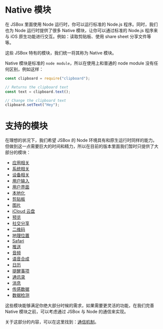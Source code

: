 # Native 模块

在 JSBox 里面使用 Node 运行时，你可以运行标准的 Node.js 程序。同时，我们也为 Node 运行时提供了很多 Native 模块，让你可以通过标准的 Node.js 程序来与 iOS 原生功能进行交互。例如：读取剪贴板、使用 share sheet 分享文件等等。

这些 JSBox 特有的模块，我们统一将其称为 Native 模块。

Native 模块是标准的 `node module`，所以在使用上和普通的 node module 没有任何区别，例如这样：

```js
const clipboard = require("clipboard");

// Returns the clipboard text
const text = clipboard.text();

// Change the clipboard text
clipboard.setText("Hey");
```

# 支持的模块

在理想的状况下，我们希望 JSBox 的 Node 环境具有和原生运行时同样的能力。但做到这一点需要巨大的时间和精力，所以在目前的版本里面我们暂时只提供了大部分的模块：

- [应用相关](native-modules/app.md)
- [系统相关](native-modules/system.md)
- [设备相关](native-modules/device.md)
- [用户输入](native-modules/input.md)
- [用户界面](native-modules/ui.md)
- [本地化](native-modules/l10n.md)
- [剪贴板](native-modules/clipboard.md)
- [图片](native-modules/photo.md)
- [iCloud 云盘](native-modules/drive.md)
- [预览](native-modules/quicklook.md)
- [社交分享](native-modules/share.md)
- [二维码](native-modules/qrcode.md)
- [地理位置](native-modules/location.md)
- [Safari](native-modules/safari.md)
- [推送](native-modules/push.md)
- [音频](native-modules/audio.md)
- [语音合成](native-modules/speech.md)
- [日历](native-modules/calendar.md)
- [提醒事项](native-modules/reminder.md)
- [通讯录](native-modules/contact.md)
- [消息](native-modules/message.md)
- [传感数据](native-modules/motion.md)
- [数据检测](native-modules/detector.md)

这些模块能够满足你绝大部分时候的需求，如果需要更灵活的功能，在我们完善 Native 模块之前，可以考虑通过 JSBox 与 Node 的通信来实现。

关于这部分的内容，可以在这里找到：[通信机制](vm/intro.md)。